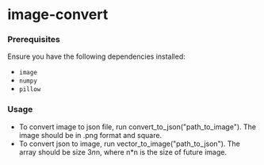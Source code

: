 # image-convert


### Prerequisites
    
Ensure you have the following dependencies installed:

* `image`
* `numpy`
* `pillow`

### Usage

* To convert image to json file, run convert_to_json("path_to_image").
The image should be in .png format and square.
* To convert json to image, run vector_to_image("path_to_json"). The array should be size 3*n*n, where n*n is the size of future image.  

